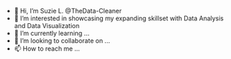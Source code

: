 - 👋 Hi, I’m Suzie L. @TheData-Cleaner
- 👀 I’m interested in showcasing my expanding skillset with Data Analysis and Data Visualization
- 🌱 I’m currently learning ...
- 💞️ I’m looking to collaborate on ...
- 📫 How to reach me ...

<!---
TheData-Cleaner/TheData-Cleaner is a ✨ special ✨ repository because its `README.md` (this file) appears on your GitHub profile.
You can click the Preview link to take a look at your changes.
--->
